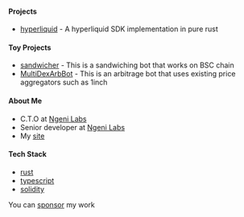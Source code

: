 #### Projects

- [hyperliquid] - A hyperliquid SDK implementation in pure rust
 
#### Toy Projects

- [sandwicher] - This is a sandwiching bot that works on BSC chain
- [MultiDexArbBot] - This is an arbitrage bot that uses existing price aggregators such as 1inch

#### About Me

- C.T.O at [Ngeni Labs]
- Senior developer at [Ngeni Labs]
- My [site]
  
#### Tech Stack

- [rust]
- [typescript] 
- [solidity]

You can [sponsor] my work

[hyperliquid]: https://github.com/dennohpeter/hyperliquid
[sandwicher]: https://github.com/dennohpeter/sandwicher
[MultiDexArbBot]: https://github.com/dennohpeter/MultiDexArbBot
[Ngeni Labs]: https://ngeni.io
[site]: https://dennohpeter.com
[rust]: https://www.rust-lang.org/
[typescript]: https://www.typescriptlang.org/
[solidity]: https://docs.soliditylang.org
[sponsor]: https://github.com/sponsors/dennohpeter
